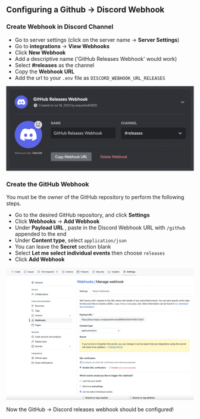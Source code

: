 ## Configuring a Github -> Discord Webhook
### Create Webhook in Discord Channel

 - Go to server settings (click on the server name -> **Server Settings**)
 - Go to **integrations** -> **View Webhooks**
 - Click **New Webhook**
 - Add a descriptive name ('GitHub Releases Webhook' would work)
 - Select **#releases** as the channel
 - Copy the **Webhook URL** 
 - Add the url to your `.env` file as `DISCORD_WEBHOOK_URL_RELEASES`
 
 ![Discord Webhook](./docs/github-releases-webhook.png)

### Create the GitHub Webhook
You must be the owner of the GitHub repository to perform the following steps.

 - Go to the desired GitHub repository, and click **Settings**
 - Click **Webhooks** -> **Add Webhook**
 - Under **Payload URL** , paste in the Discord Webhook URL with `/github` appended to the end
 - Under **Content type**, select `application/json`
 - You can leave the **Secret** section blank
 - Select  **Let me select individual events** then choose `releases`
 - Click **Add Webhook**
 
 ![GitHub Webhook](./docs/github-webhook.png)

Now the GitHub -> Discord releases webhook should be configured!